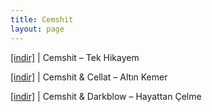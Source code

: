 ```yaml
---
title: Cemshit
layout: page
---
```


<a href="https://cloud.mail.ru/public/e2076765905a/Cemshit%20-%20Tek%20Hikayem" target="_blank">[indir]</a>   |   Cemshit &#8211; Tek Hikayem

<a href="https://cloud.mail.ru/public/dd7fb9f2f92a/Cemshit%20%26%20Cellat%20-%20Alt%C4%B1n%20Kemer" target="_blank">[indir]</a>   |   Cemshit & Cellat &#8211; Altın Kemer

<a href="https://cloud.mail.ru/public/fc34f40b10c6/Darkblow%20%26%20CemShit%20-%20Hayattan%20%C3%87elme" target="_blank">[indir]</a>   |   Cemshit & Darkblow &#8211; Hayattan Çelme